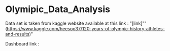 # Olymipic_Data_Analysis 

Data set is taken from kaggle website available at this link : 
"[link]""(https://www.kaggle.com/heesoo37/120-years-of-olympic-history-athletes-and-results)"

Dashboard link : 
